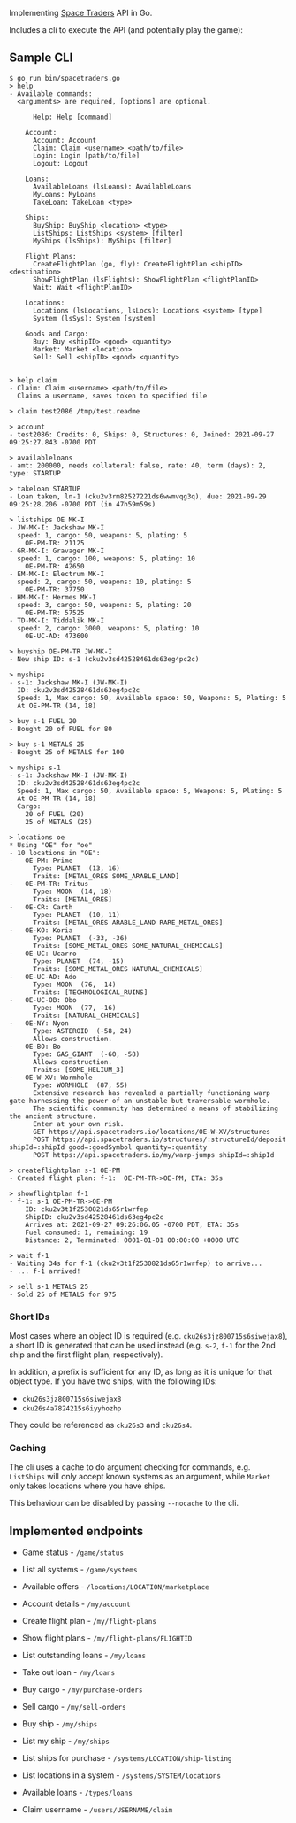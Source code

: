Implementing [Space Traders](https://spacetraders.io) API in Go.

Includes a cli to execute the API (and potentially play the game):

## Sample CLI

```
$ go run bin/spacetraders.go
> help
- Available commands:
  <arguments> are required, [options] are optional.
  
      Help: Help [command]
  
    Account:
      Account: Account
      Claim: Claim <username> <path/to/file>
      Login: Login [path/to/file]
      Logout: Logout
  
    Loans:
      AvailableLoans (lsLoans): AvailableLoans
      MyLoans: MyLoans
      TakeLoan: TakeLoan <type>
  
    Ships:
      BuyShip: BuyShip <location> <type>
      ListShips: ListShips <system> [filter]
      MyShips (lsShips): MyShips [filter]
  
    Flight Plans:
      CreateFlightPlan (go, fly): CreateFlightPlan <shipID> <destination>
      ShowFlightPlan (lsFlights): ShowFlightPlan <flightPlanID>
      Wait: Wait <flightPlanID>
  
    Locations:
      Locations (lsLocations, lsLocs): Locations <system> [type]
      System (lsSys): System [system]
  
    Goods and Cargo:
      Buy: Buy <shipID> <good> <quantity>
      Market: Market <location>
      Sell: Sell <shipID> <good> <quantity>
  

> help claim
- Claim: Claim <username> <path/to/file>
  Claims a username, saves token to specified file

> claim test2086 /tmp/test.readme

> account
- test2086: Credits: 0, Ships: 0, Structures: 0, Joined: 2021-09-27 09:25:27.843 -0700 PDT

> availableloans
- amt: 200000, needs collateral: false, rate: 40, term (days): 2, type: STARTUP

> takeloan STARTUP
- Loan taken, ln-1 (cku2v3rm82527221ds6wwmvqg3q), due: 2021-09-29 09:25:28.206 -0700 PDT (in 47h59m59s)

> listships OE MK-I
- JW-MK-I: Jackshaw MK-I
  speed: 1, cargo: 50, weapons: 5, plating: 5
    OE-PM-TR: 21125
- GR-MK-I: Gravager MK-I
  speed: 1, cargo: 100, weapons: 5, plating: 10
    OE-PM-TR: 42650
- EM-MK-I: Electrum MK-I
  speed: 2, cargo: 50, weapons: 10, plating: 5
    OE-PM-TR: 37750
- HM-MK-I: Hermes MK-I
  speed: 3, cargo: 50, weapons: 5, plating: 20
    OE-PM-TR: 57525
- TD-MK-I: Tiddalik MK-I
  speed: 2, cargo: 3000, weapons: 5, plating: 10
    OE-UC-AD: 473600

> buyship OE-PM-TR JW-MK-I
- New ship ID: s-1 (cku2v3sd42528461ds63eg4pc2c)

> myships
- s-1: Jackshaw MK-I (JW-MK-I)
  ID: cku2v3sd42528461ds63eg4pc2c
  Speed: 1, Max cargo: 50, Available space: 50, Weapons: 5, Plating: 5
  At OE-PM-TR (14, 18)

> buy s-1 FUEL 20
- Bought 20 of FUEL for 80

> buy s-1 METALS 25
- Bought 25 of METALS for 100

> myships s-1
- s-1: Jackshaw MK-I (JW-MK-I)
  ID: cku2v3sd42528461ds63eg4pc2c
  Speed: 1, Max cargo: 50, Available space: 5, Weapons: 5, Plating: 5
  At OE-PM-TR (14, 18)
  Cargo:
    20 of FUEL (20)
    25 of METALS (25)

> locations oe
* Using "OE" for "oe"
- 10 locations in "OE":
-   OE-PM: Prime
      Type: PLANET  (13, 16)
      Traits: [METAL_ORES SOME_ARABLE_LAND]
-   OE-PM-TR: Tritus
      Type: MOON  (14, 18)
      Traits: [METAL_ORES]
-   OE-CR: Carth
      Type: PLANET  (10, 11)
      Traits: [METAL_ORES ARABLE_LAND RARE_METAL_ORES]
-   OE-KO: Koria
      Type: PLANET  (-33, -36)
      Traits: [SOME_METAL_ORES SOME_NATURAL_CHEMICALS]
-   OE-UC: Ucarro
      Type: PLANET  (74, -15)
      Traits: [SOME_METAL_ORES NATURAL_CHEMICALS]
-   OE-UC-AD: Ado
      Type: MOON  (76, -14)
      Traits: [TECHNOLOGICAL_RUINS]
-   OE-UC-OB: Obo
      Type: MOON  (77, -16)
      Traits: [NATURAL_CHEMICALS]
-   OE-NY: Nyon
      Type: ASTEROID  (-58, 24)
      Allows construction.
-   OE-BO: Bo
      Type: GAS_GIANT  (-60, -58)
      Allows construction.
      Traits: [SOME_HELIUM_3]
-   OE-W-XV: Wormhole
      Type: WORMHOLE  (87, 55)
      Extensive research has revealed a partially functioning warp gate harnessing the power of an unstable but traversable wormhole.
      The scientific community has determined a means of stabilizing the ancient structure.
      Enter at your own risk.
      GET https://api.spacetraders.io/locations/OE-W-XV/structures
      POST https://api.spacetraders.io/structures/:structureId/deposit shipId=:shipId good=:goodSymbol quantity=:quantity
      POST https://api.spacetraders.io/my/warp-jumps shipId=:shipId

> createflightplan s-1 OE-PM
- Created flight plan: f-1:  OE-PM-TR->OE-PM, ETA: 35s

> showflightplan f-1
- f-1: s-1 OE-PM-TR->OE-PM
    ID: cku2v3t1f2530821ds65r1wrfep
    ShipID: cku2v3sd42528461ds63eg4pc2c
    Arrives at: 2021-09-27 09:26:06.05 -0700 PDT, ETA: 35s
    Fuel consumed: 1, remaining: 19
    Distance: 2, Terminated: 0001-01-01 00:00:00 +0000 UTC

> wait f-1
- Waiting 34s for f-1 (cku2v3t1f2530821ds65r1wrfep) to arrive...
- ... f-1 arrived!

> sell s-1 METALS 25
- Sold 25 of METALS for 975

```

### Short IDs

Most cases where an object ID is required (e.g. `cku26s3jz800715s6siwejax8`), a
short ID is generated that can be used instead (e.g. `s-2`, `f-1` for the 2nd
ship and the first flight plan, respectively).

In addition, a prefix is sufficient for any ID, as long as it is unique for
that object type. If you have two ships, with the following IDs:

* `cku26s3jz800715s6siwejax8`
* `cku26s4a7824215s6iyyhozhp`

They could be referenced as `cku26s3` and `cku26s4`.

### Caching

The cli uses a cache to do argument checking for commands, e.g. `ListShips`
will only accept known systems as an argument, while `Market` only takes
locations where you have ships.

This behaviour can be disabled by passing `--nocache` to the cli.

## Implemented endpoints


* Game status - `/game/status`

* List all systems - `/game/systems`

* Available offers - `/locations/LOCATION/marketplace`

* Account details - `/my/account`

* Create flight plan - `/my/flight-plans`

* Show flight plans - `/my/flight-plans/FLIGHTID`

* List outstanding loans - `/my/loans`

* Take out loan - `/my/loans`

* Buy cargo - `/my/purchase-orders`

* Sell cargo - `/my/sell-orders`

* Buy ship - `/my/ships`

* List my ship - `/my/ships`

* List ships for purchase - `/systems/LOCATION/ship-listing`

* List locations in a system - `/systems/SYSTEM/locations`

* Available loans - `/types/loans`

* Claim username - `/users/USERNAME/claim`

